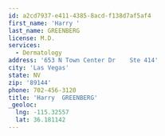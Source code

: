 ```yaml
---
id: a2cd7937-e411-4385-8acd-f138d7af5af4
first_name: 'Harry '
last_name: GREENBERG
license: M.D.
services:
  - Dermatology
address: '653 N Town Center Dr    Ste 414'
city: 'Las Vegas'
state: NV
zip: '89144'
phone: 702-456-3120
title: 'Harry  GREENBERG'
_geoloc:
  lng: -115.32557
  lat: 36.181142
---
```

